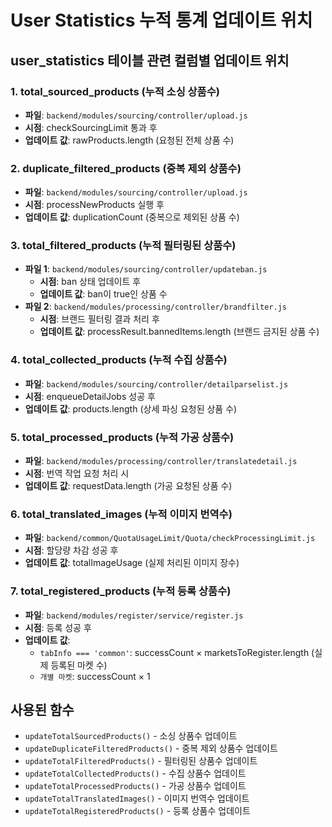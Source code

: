 # User Statistics 누적 통계 업데이트 위치

## user_statistics 테이블 관련 컬럼별 업데이트 위치

### 1. total_sourced_products (누적 소싱 상품수)
- **파일**: `backend/modules/sourcing/controller/upload.js`
- **시점**: checkSourcingLimit 통과 후
- **업데이트 값**: rawProducts.length (요청된 전체 상품 수)

### 2. duplicate_filtered_products (중복 제외 상품수)
- **파일**: `backend/modules/sourcing/controller/upload.js`
- **시점**: processNewProducts 실행 후
- **업데이트 값**: duplicationCount (중복으로 제외된 상품 수)

### 3. total_filtered_products (누적 필터링된 상품수)
- **파일 1**: `backend/modules/sourcing/controller/updateban.js`
  - **시점**: ban 상태 업데이트 후
  - **업데이트 값**: ban이 true인 상품 수
- **파일 2**: `backend/modules/processing/controller/brandfilter.js`
  - **시점**: 브랜드 필터링 결과 처리 후
  - **업데이트 값**: processResult.bannedItems.length (브랜드 금지된 상품 수)

### 4. total_collected_products (누적 수집 상품수)
- **파일**: `backend/modules/sourcing/controller/detailparselist.js`
- **시점**: enqueueDetailJobs 성공 후
- **업데이트 값**: products.length (상세 파싱 요청된 상품 수)

### 5. total_processed_products (누적 가공 상품수)
- **파일**: `backend/modules/processing/controller/translatedetail.js`
- **시점**: 번역 작업 요청 처리 시
- **업데이트 값**: requestData.length (가공 요청된 상품 수)

### 6. total_translated_images (누적 이미지 번역수)
- **파일**: `backend/common/QuotaUsageLimit/Quota/checkProcessingLimit.js`
- **시점**: 할당량 차감 성공 후
- **업데이트 값**: totalImageUsage (실제 처리된 이미지 장수)

### 7. total_registered_products (누적 등록 상품수)
- **파일**: `backend/modules/register/service/register.js`
- **시점**: 등록 성공 후
- **업데이트 값**: 
  - `tabInfo === 'common'`: successCount × marketsToRegister.length (실제 등록된 마켓 수)
  - `개별 마켓`: successCount × 1

## 사용된 함수
- `updateTotalSourcedProducts()` - 소싱 상품수 업데이트
- `updateDuplicateFilteredProducts()` - 중복 제외 상품수 업데이트
- `updateTotalFilteredProducts()` - 필터링된 상품수 업데이트
- `updateTotalCollectedProducts()` - 수집 상품수 업데이트
- `updateTotalProcessedProducts()` - 가공 상품수 업데이트
- `updateTotalTranslatedImages()` - 이미지 번역수 업데이트
- `updateTotalRegisteredProducts()` - 등록 상품수 업데이트
